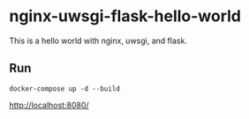 # nginx-uwsgi-flask-hello-world

This is a hello world with nginx, uwsgi, and flask.

## Run

```shell
docker-compose up -d --build
```

[http://localhost:8080/](http://localhost:8080/)  
